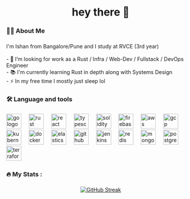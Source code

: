 ###

<h1 align="center">hey there 👋</h1>

###

<h3 align="left">👩‍💻  About Me</h3>

###

<p align="left">
I'm Ishan from Bangalore/Pune and I study at RVCE (3rd year) <br><br>
- 🔭 I’m looking for work as a Rust / Infra / Web-Dev / Fullstack / DevOps Engineer <br>
- 📚 I'm currently learning Rust in depth along with Systems Design <br>
- ⚡ In my free time I mostly just sleep lol <br>
</p>

###

<h3 align="left">🛠 Language and tools</h3>

###

<div align="left">
  <!-- Go -->
  <img src="https://cdn.jsdelivr.net/gh/devicons/devicon/icons/go/go-original-wordmark.svg" height="40" alt="go logo" />
  <img width="12" />
  
  <!-- Rust -->
  <img src="https://cdn.jsdelivr.net/gh/devicons/devicon/icons/rust/rust-original.svg" height="40" alt="rust logo" />
  <img width="12" />
  
  <!-- React -->
  <img src="https://cdn.jsdelivr.net/gh/devicons/devicon/icons/react/react-original-wordmark.svg" height="40" alt="react logo" />
  <img width="12" />
  
  <!-- TypeScript -->
  <img src="https://cdn.jsdelivr.net/gh/devicons/devicon/icons/typescript/typescript-original.svg" height="40" alt="typescript logo" />
  <img width="12" />
  
  <!-- Solidity -->
  <img src="https://cdn.jsdelivr.net/gh/devicons/devicon/icons/solidity/solidity-original.svg" height="40" alt="solidity logo" />
  <img width="12" />
  
  <!-- Firebase -->
  <img src="https://cdn.jsdelivr.net/gh/devicons/devicon/icons/firebase/firebase-plain-wordmark.svg" height="40" alt="firebase logo" />
  <img width="12" />
  
  <!-- AWS -->
  <img src="https://cdn.jsdelivr.net/gh/devicons/devicon/icons/amazonwebservices/amazonwebservices-line-wordmark.svg" height="40" alt="aws logo" />
  <img width="12" />
  
  <!-- GCP -->
  <img src="https://cdn.jsdelivr.net/gh/devicons/devicon/icons/googlecloud/googlecloud-original-wordmark.svg" height="40" alt="gcp logo" />
  <img width="12" />
  
  <!-- Kubernetes -->
  <img src="https://cdn.jsdelivr.net/gh/devicons/devicon/icons/kubernetes/kubernetes-plain.svg" height="40" alt="kubernetes logo" />
  <img width="12" />
  
  <!-- Docker -->
  <img src="https://cdn.jsdelivr.net/gh/devicons/devicon/icons/docker/docker-plain-wordmark.svg" height="40" alt="docker logo" />
  <img width="12" />
  
  <!-- Elasticsearch -->
  <img src="https://cdn.jsdelivr.net/gh/devicons/devicon/icons/elasticsearch/elasticsearch-original-wordmark.svg" height="40" alt="elasticsearch logo" />
  <img width="12" />
  
  <!-- GitHub -->
  <img src="https://cdn.jsdelivr.net/gh/devicons/devicon/icons/github/github-original.svg" height="40" alt="github logo" />
    <img width="12" />
  <!-- Jenkins -->
  <img src="https://cdn.jsdelivr.net/gh/devicons/devicon/icons/jenkins/jenkins-original.svg" height="40" alt="jenkins logo"  />
    <img width="12" />
  <!--Redis -->
  <img src="https://cdn.jsdelivr.net/gh/devicons/devicon/icons/redis/redis-original-wordmark.svg" height="40" alt="redis logo"  />
    <img width="12" />
  <!-- MongoDB -->
  <img src="https://cdn.jsdelivr.net/gh/devicons/devicon/icons/mongodb/mongodb-original-wordmark.svg" height="40" alt="mongodb logo"  />
    <img width="12" />
  <!-- PostgreSQL -->
  <img src="https://cdn.jsdelivr.net/gh/devicons/devicon/icons/postgresql/postgresql-original-wordmark.svg" height="40" alt="postgresql logo"  />
    <img width="12" />
  <!-- Terraform -->
  <img src="https://cdn.jsdelivr.net/gh/devicons/devicon/icons/terraform/terraform-original-wordmark.svg" height="40" alt="terraform logo"  />
    <img width="12" />
</div>


###

<h3 align="left">🔥   My Stats :</h3>

###

<div align="center">
  
  [![GitHub Streak](https://streak-stats.demolab.com?user=4ddx&theme=dark)](https://git.io/streak-stats)
  
</div>

###
